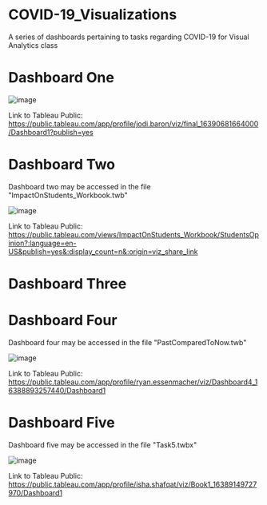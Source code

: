 # COVID-19_Visualizations
A series of dashboards pertaining to tasks regarding COVID-19 for Visual Analytics class

# Dashboard One
![image](https://user-images.githubusercontent.com/37620953/145487173-438d3fe2-7377-4589-b427-33aeb51a2624.png)

Link to Tableau Public:\
https://public.tableau.com/app/profile/jodi.baron/viz/final_16390681664000/Dashboard1?publish=yes

# Dashboard Two
Dashboard two may be accessed in the file "ImpactOnStudents_Workbook.twb"

![image](https://user-images.githubusercontent.com/37620953/145115287-f94843ba-52d8-4c9f-8a98-b259233d440c.png)

Link to Tableau Public:\
https://public.tableau.com/views/ImpactOnStudents_Workbook/StudentsOpinion?:language=en-US&publish=yes&:display_count=n&:origin=viz_share_link


# Dashboard Three


# Dashboard Four
Dashboard four may be accessed in the file "PastComparedToNow.twb"

![image](https://user-images.githubusercontent.com/37620953/145486912-32eafda8-b9f9-4b35-952f-ac09eec204f3.png)

Link to Tableau Public:\
https://public.tableau.com/app/profile/ryan.essenmacher/viz/Dashboard4_16388893257440/Dashboard1

# Dashboard Five
Dashboard five may be accessed in the file "Task5.twbx"

![image](https://user-images.githubusercontent.com/37620953/145486804-65541e92-0b94-415f-9898-4044afd6668c.png)


Link to Tableau Public:\
https://public.tableau.com/app/profile/isha.shafqat/viz/Book1_16389149727970/Dashboard1


